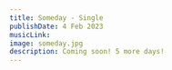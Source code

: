 ```yaml
---
title: Someday - Single
publishDate: 4 Feb 2023
musicLink: 
image: someday.jpg
description: Coming soon! 5 more days!
---
```

